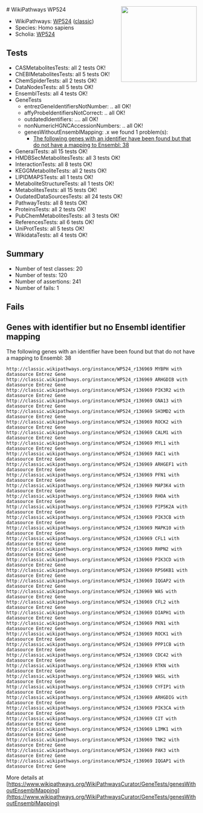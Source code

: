 <img style="float: right; width: 200px" src="https://upload.wikimedia.org/wikipedia/commons/thumb/8/83/Wplogo_with_text_500.png/640px-Wplogo_with_text_500.png" />
# WikiPathways WP524

* WikiPathways: [WP524](https://wikipathways.org/pathways/WP524) ([classic](https://classic.wikipathways.org/instance/WP524))
* Species: Homo sapiens
* Scholia: [WP524](https://scholia.toolforge.org/wikipathways/WP524)
## Tests
* CASMetabolitesTests: all 2 tests OK!
* ChEBIMetabolitesTests: all 5 tests OK!
* ChemSpiderTests: all 2 tests OK!
* DataNodesTests: all 5 tests OK!
* EnsemblTests: all 4 tests OK!
* GeneTests
    * entrezGeneIdentifiersNotNumber: .. all OK!
    * affyProbeIdentifiersNotCorrect: .. all OK!
    * outdatedIdentifiers: .... all OK!
    * nonNumericHGNCAccessionNumbers: .. all OK!
    * genesWithoutEnsemblMapping: .x we found 1 problem(s):
        * [The following genes with an identifier have been found but that do not have a mapping to Ensembl: 38](#c4e54353)
* GeneralTests: all 15 tests OK!
* HMDBSecMetabolitesTests: all 3 tests OK!
* InteractionTests: all 8 tests OK!
* KEGGMetaboliteTests: all 2 tests OK!
* LIPIDMAPSTests: all 1 tests OK!
* MetaboliteStructureTests: all 1 tests OK!
* MetabolitesTests: all 15 tests OK!
* OudatedDataSourcesTests: all 24 tests OK!
* PathwayTests: all 8 tests OK!
* ProteinsTests: all 2 tests OK!
* PubChemMetabolitesTests: all 3 tests OK!
* ReferencesTests: all 6 tests OK!
* UniProtTests: all 5 tests OK!
* WikidataTests: all 4 tests OK!


## Summary

* Number of test classes: 20
* Number of tests: 120
* Number of assertions: 241
* Number of fails: 1

## Fails

<a name="c4e54353" />

## Genes with identifier but no Ensembl identifier mapping

The following genes with an identifier have been found but that do not have a mapping to Ensembl: 38
```
http://classic.wikipathways.org/instance/WP524_r136969 MYBPH with datasource Entrez Gene
http://classic.wikipathways.org/instance/WP524_r136969 ARHGDIB with datasource Entrez Gene
http://classic.wikipathways.org/instance/WP524_r136969 PIK3R2 with datasource Entrez Gene
http://classic.wikipathways.org/instance/WP524_r136969 GNA13 with datasource Entrez Gene
http://classic.wikipathways.org/instance/WP524_r136969 SH3MD2 with datasource Entrez Gene
http://classic.wikipathways.org/instance/WP524_r136969 ROCK2 with datasource Entrez Gene
http://classic.wikipathways.org/instance/WP524_r136969 CALM1 with datasource Entrez Gene
http://classic.wikipathways.org/instance/WP524_r136969 MYL1 with datasource Entrez Gene
http://classic.wikipathways.org/instance/WP524_r136969 RAC1 with datasource Entrez Gene
http://classic.wikipathways.org/instance/WP524_r136969 ARHGEF1 with datasource Entrez Gene
http://classic.wikipathways.org/instance/WP524_r136969 PFN1 with datasource Entrez Gene
http://classic.wikipathways.org/instance/WP524_r136969 MAP3K4 with datasource Entrez Gene
http://classic.wikipathways.org/instance/WP524_r136969 RHOA with datasource Entrez Gene
http://classic.wikipathways.org/instance/WP524_r136969 PIP5K2A with datasource Entrez Gene
http://classic.wikipathways.org/instance/WP524_r136969 PIK3CB with datasource Entrez Gene
http://classic.wikipathways.org/instance/WP524_r136969 MAPK10 with datasource Entrez Gene
http://classic.wikipathways.org/instance/WP524_r136969 CFL1 with datasource Entrez Gene
http://classic.wikipathways.org/instance/WP524_r136969 RHPN2 with datasource Entrez Gene
http://classic.wikipathways.org/instance/WP524_r136969 PIK3CD with datasource Entrez Gene
http://classic.wikipathways.org/instance/WP524_r136969 RPS6KB1 with datasource Entrez Gene
http://classic.wikipathways.org/instance/WP524_r136969 IQGAP2 with datasource Entrez Gene
http://classic.wikipathways.org/instance/WP524_r136969 WAS with datasource Entrez Gene
http://classic.wikipathways.org/instance/WP524_r136969 CFL2 with datasource Entrez Gene
http://classic.wikipathways.org/instance/WP524_r136969 DIAPH1 with datasource Entrez Gene
http://classic.wikipathways.org/instance/WP524_r136969 PKN1 with datasource Entrez Gene
http://classic.wikipathways.org/instance/WP524_r136969 ROCK1 with datasource Entrez Gene
http://classic.wikipathways.org/instance/WP524_r136969 PPP1CB with datasource Entrez Gene
http://classic.wikipathways.org/instance/WP524_r136969 CDC42 with datasource Entrez Gene
http://classic.wikipathways.org/instance/WP524_r136969 RTKN with datasource Entrez Gene
http://classic.wikipathways.org/instance/WP524_r136969 WASL with datasource Entrez Gene
http://classic.wikipathways.org/instance/WP524_r136969 CYFIP1 with datasource Entrez Gene
http://classic.wikipathways.org/instance/WP524_r136969 ARHGDIG with datasource Entrez Gene
http://classic.wikipathways.org/instance/WP524_r136969 PIK3CA with datasource Entrez Gene
http://classic.wikipathways.org/instance/WP524_r136969 CIT with datasource Entrez Gene
http://classic.wikipathways.org/instance/WP524_r136969 LIMK1 with datasource Entrez Gene
http://classic.wikipathways.org/instance/WP524_r136969 TNK2 with datasource Entrez Gene
http://classic.wikipathways.org/instance/WP524_r136969 PAK3 with datasource Entrez Gene
http://classic.wikipathways.org/instance/WP524_r136969 IQGAP1 with datasource Entrez Gene
```

More details at [https://www.wikipathways.org/WikiPathwaysCurator/GeneTests/genesWithoutEnsemblMapping](https://www.wikipathways.org/WikiPathwaysCurator/GeneTests/genesWithoutEnsemblMapping)

